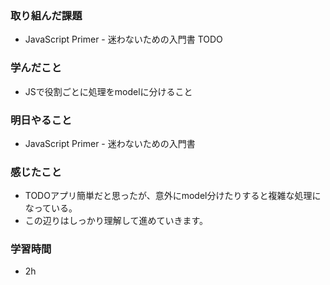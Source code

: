 ### 取り組んだ課題
 - JavaScript Primer - 迷わないための入門書 TODO

### 学んだこと
- JSで役割ごとに処理をmodelに分けること

### 明日やること
- JavaScript Primer - 迷わないための入門書

### 感じたこと
- TODOアプリ簡単だと思ったが、意外にmodel分けたりすると複雑な処理になっている。
- この辺りはしっかり理解して進めていきます。

### 学習時間
- 2h